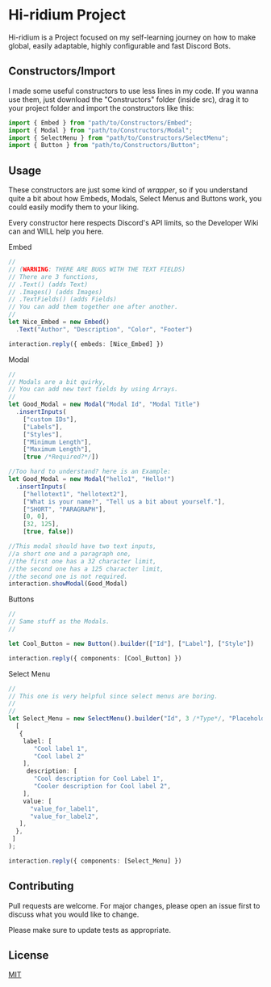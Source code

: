 # Hi-ridium Project

Hi-ridium is a Project focused on my self-learning journey on how to make global, easily adaptable, highly configurable and fast Discord Bots.

## Constructors/Import

I made some useful constructors to use less lines in my code.
If you wanna use them, just download the "Constructors" folder (inside src), drag it to your project folder and import the constructors like this:

```typescript
import { Embed } from "path/to/Constructors/Embed";
import { Modal } from "path/to/Constructors/Modal";
import { SelectMenu } from "path/to/Constructors/SelectMenu";
import { Button } from "path/to/Constructors/Button";
```

## Usage

These constructors are just some kind of *wrapper*, so if you understand quite a bit about how Embeds, Modals, Select Menus and Buttons work, you could easily modify them to your liking.

Every constructor here respects Discord's API limits, so the Developer Wiki can and WILL help you here.

Embed
```typescript
//
// (WARNING: THERE ARE BUGS WITH THE TEXT FIELDS)
// There are 3 functions, 
// .Text() (adds Text)
// .Images() (adds Images)
// .TextFields() (adds Fields)
// You can add them together one after another.
//
let Nice_Embed = new Embed()
  .Text("Author", "Description", "Color", "Footer")

interaction.reply({ embeds: [Nice_Embed] })
```
Modal
```typescript
//
// Modals are a bit quirky,
// You can add new text fields by using Arrays.
//
let Good_Modal = new Modal("Modal Id", "Modal Title")
  .insertInputs(
    ["custom IDs"], 
    ["Labels"], 
    ["Styles"], 
    ["Minimum Length"], 
    ["Maximum Length"], 
    [true /*Required?*/])

//Too hard to understand? here is an Example:
let Good_Modal = new Modal("hello1", "Hello!")
  .insertInputs(
    ["hellotext1", "hellotext2"], 
    ["What is your name?", "Tell us a bit about yourself."], 
    ["SHORT", "PARAGRAPH"],
    [0, 0],
    [32, 125], 
    [true, false])

//This modal should have two text inputs,
//a short one and a paragraph one,
//the first one has a 32 character limit,
//the second one has a 125 character limit,
//the second one is not required.
interaction.showModal(Good_Modal)
```
Buttons
```typescript
//
// Same stuff as the Modals.
//

let Cool_Button = new Button().builder(["Id"], ["Label"], ["Style"])

interaction.reply({ components: [Cool_Button] }) 

```
Select Menu
```typescript
//
// This one is very helpful since select menus are boring.
// 
//
let Select_Menu = new SelectMenu().builder("Id", 3 /*Type*/, "Placeholder",
  [
   {
    label: [
       "Cool label 1",
       "Cool label 2"
    ],
     description: [
       "Cool description for Cool Label 1",
       "Cooler description for Cool label 2",
    ],
    value: [
      "value_for_label1",
      "value_for_label2",
   ],
  },
 ]
);

interaction.reply({ components: [Select_Menu] }) 

```
## Contributing

Pull requests are welcome. For major changes, please open an issue first
to discuss what you would like to change.

Please make sure to update tests as appropriate.

## License

[MIT](https://choosealicense.com/licenses/mit/)
